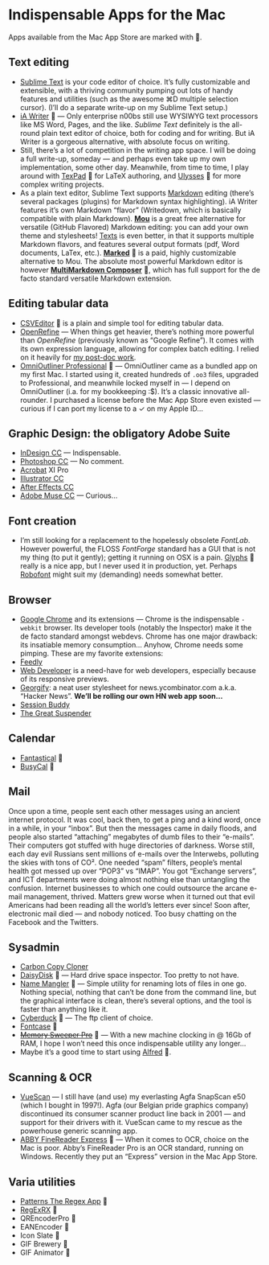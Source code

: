 # Indispensable Apps for the Mac

Apps available from the Mac App Store are marked with .

## Text editing
- [Sublime Text](http://www.sublimetext.com/) is your code editor of choice. It’s fully customizable and extensible, with a thriving community pumping out lots of handy features and utilities (such as the awesome ⌘D multiple selection cursor). (I’ll do a separate write-up on my Sublime Text setup.)
- [iA Writer](http://www.iawriter.com/mac/)  — Only enterprise n00bs still use WYSIWYG text processors like MS Word, Pages, and the like. _Sublime Text_ definitely is the all-round plain text editor of choice, both for coding and for writing. But iA Writer is a gorgeous alternative, with absolute focus on writing.
- Still, there’s a lot of competition in the writing app space. I will be doing a full write-up, someday — and perhaps even take up my own implementation, some other day. Meanwhile, from time to time, I play around with [TexPad](https://www.texpadapp.com/osx)  for LaTeX authoring, and [Ulysses](http://www.ulyssesapp.com/)  for more complex writing projects.
- As a plain text editor, Sublime Text supports [Markdown](https://github.com/rhythmus/markdown-resources) editing (there’s several packages (plugins) for Markdown syntax highlighting). iA Writer features it’s own Markdown “flavor” (Writedown, which is basically compatible with plain Markdown). **[Mou](http://mouapp.com/)** is a great free alternative for versatile (GitHub Flavored) Markdown editing: you can add your own theme and stylesheets! [Texts](http://www.texts.io/) is even better, in that it supports multiple Markdown flavors, and features several output formats (pdf, Word documents, LaTex, etc.). **[Marked](http://markedapp.com/)**  is a paid, highly customizable alternative to Mou.  The absolute most powerful Markdown editor is however **[MultiMarkdown Composer](http://multimarkdown.com/)**  , which has full support for the de facto standard versatile Markdown extension.

## Editing tabular data
- [CSVEditor](https://itunes.apple.com/us/app/csveditor-2/id644191861)  is a plain and simple tool for editing tabular data.
- [OpenRefine](http://openrefine.org/) — When things get heavier, there’s nothing more powerful than _OpenRefine_ (previously known as “Google Refine”). It comes with its own expression language, allowing for complex batch editing. I relied on it heavily for [my post-doc work](http://www.rhythmus.be/AnthroponymicalLexicon).
- [OmniOutliner Professional](http://www.omnigroup.com/omnioutliner)  — OmniOutliner came as a bundled app on my first Mac. I started using it, created hundreds of `.oo3` files, upgraded to Professional, and meanwhile locked myself in — I depend on OmniOutliner (i.a. for my bookkeeping :$). It’s a classic innovative all-rounder. I purchased a license before the Mac App Store even existed — curious if I can port my license to a ✓ on my Apple ID…

## Graphic Design: the obligatory Adobe Suite
- [InDesign CC](www.adobe.com/InDesign) — Indispensable. 
- [Photoshop CC](www.adobe.com/Photoshop) — No comment.
- [Acrobat](www.adobe.com/Acrobat) XI Pro
- [Illustrator CC](www.adobe.com/Illustrator)
- [After Effects CC](www.adobe.com/AfterEffects)
- [Adobe Muse CC](http://www.adobe.com/Muse) — Curious…

## Font creation
- I’m still looking for a replacement to the hopelessly obsolete _FontLab_. However powerful, the FLOSS _FontForge_ standard has a GUI that is not my thing (to put it gently); getting it running on OSX is a pain. [Glyphs](http://www.glyphsapp.com/)  really is a nice app, but I never used it in production, yet. Perhaps [Robofont](http://robofont.com/) might suit my (demanding) needs somewhat better.

## Browser
- [Google Chrome](https://www.google.com/chrome) and its extensions — Chrome is the indispensable `-webkit` browser. Its developer tools (notably the Inspector) make it the de facto standard amongst webdevs. Chrome has one major drawback: its insatiable memory consumption… Anyhow, Chrome needs some pimping. These are my favorite extensions:
- [Feedly](https://chrome.google.com/webstore/detail/feedly/ndhinffkekpekljifjkkkkkhopnjodja)
- [Web Developer](http://chrispederick.com/work/web-developer/) is a need-have for web developers, especially because of its responsive previews.
- [Georgify](https://chrome.google.com/webstore/detail/georgify/ofjfdfaleomlfanfehgblppafkijjhmi): a neat user stylesheet for news.ycombinator.com a.k.a. “Hacker News”. **We’ll be rolling our own HN web app soon…**
- [Session Buddy](https://chrome.google.com/webstore/detail/session-buddy/edacconmaakjimmfgnblocblbcdcpbko)
- [The Great Suspender](https://chrome.google.com/webstore/detail/the-great-suspender/klbibkeccnjlkjkiokjodocebajanakg)

## Calendar
- [Fantastical](http://flexibits.com/fantastical) 
- [BusyCal](http://www.busymac.com/busycal/index.html) 

## Mail
Once upon a time, people sent each other messages using an ancient internet protocol. It was cool, back then, to get a ping and a kind word, once in a while, in your “inbox”. But then the messages came in daily floods, and people also started “attaching” megabytes of dumb files to their “e-mails”. Their computers got stuffed with huge directories of darkness. Worse still, each day evil Russians sent millions of e-mails over the Interwebs, polluting the skies with tons of CO². One needed “spam” filters, people’s mental health got messed up over “POP3” vs “IMAP”. You got “Exchange servers”, and ICT departments were doing almost nothing else than untangling the confusion. Internet businesses to which one could outsource the arcane e-mail management, thrived. Matters grew worse when it turned out that evil Americans had been reading all the world’s letters ever since! Soon after, electronic mail died — and nobody noticed. Too busy chatting on the Facebook and the Twitters.

## Sysadmin
- [Carbon Copy Cloner](http://www.bombich.com/)
- [DaisyDisk](http://www.daisydiskapp.com/)  — Hard drive space inspector. Too pretty to not have.
- [Name Mangler](http://manytricks.com/namemangler/)  — Simple utility for renaming lots of files in one go. Nothing special, nothing that can’t be done from the command line, but the graphical interface is clean, there’s several options, and the tool is faster than anything like it.
- [Cyberduck](http://cyberduck.ch/)  — The ftp client of choice.
- [Fontcase](http://www.bohemiancoding.com/fontcase/) 
- ~~[Memory Sweeper Pro](https://itunes.apple.com/be/app/memory-sweeper-pro/id440010327)~~  — With a new machine clocking in @ 16Gb of RAM, I hope I won’t need this once indispensable utility any longer…
- Maybe it’s a good time to start using [Alfred](http://www.alfredapp.com/) .

## Scanning & OCR
- [VueScan](http://www.hamrick.com/) — I still have (and use) my everlasting Agfa SnapScan e50 (which I bought in 1997!). Agfa (our Belgian pride graphics company) discontinued its consumer scanner product line back in 2001 — and support for their drivers with it. VueScan came to my rescue as the powerhouse generic scanning app.
- [ABBY FineReader Express](http://finereader.abbyy.com/finereader_for_mac/)  — When it comes to OCR, choice on the Mac is poor. Abby’s FineReader Pro is an OCR standard, running on Windows. Recently they put an “Express” version in the Mac App Store.

## Varia utilities
- [Patterns The Regex App](http://krillapps.com/patterns/)  
- [RegExRX](https://itunes.apple.com/ca/app/regexrx/id498370702) 
- QREncoderPro 
- EANEncoder 
- Icon Slate 
- GIF Brewery 
- GIF Animator 
